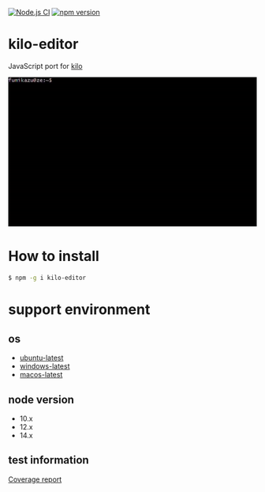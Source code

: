 [![Node.js CI](https://github.com/freddiefujiwara/kilojs/workflows/Node.js%20CI/badge.svg)](https://github.com/freddiefujiwara/kilojs/actions) [![npm version](https://badge.fury.io/js/kilo-editor.svg)](https://badge.fury.io/js/kilo-editor)
# kilo-editor
JavaScript port for [kilo](https://github.com/snaptoken/kilo-src)

<img src="/publish/images/kilo-editor-demo.gif?raw=true" width="640px">


# How to install
```bash
$ npm -g i kilo-editor
```

# support environment
## os
- [ubuntu-latest](https://github.com/actions/virtual-environments#available-environments)
- [windows-latest](https://github.com/actions/virtual-environments#available-environments)
- [macos-latest](https://github.com/actions/virtual-environments#available-environments)
## node version
- 10.x
- 12.x
- 14.x

## test information
[Coverage report](https://freddiefujiwara.com/kilo-editor/coverage/lcov-report/)
